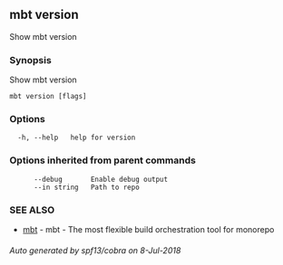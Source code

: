 ## mbt version

Show mbt version

### Synopsis


Show mbt version

```
mbt version [flags]
```

### Options

```
  -h, --help   help for version
```

### Options inherited from parent commands

```
      --debug       Enable debug output
      --in string   Path to repo
```

### SEE ALSO
* [mbt](mbt.md)	 - mbt - The most flexible build orchestration tool for monorepo

###### Auto generated by spf13/cobra on 8-Jul-2018
